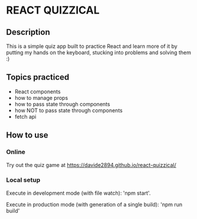 # REACT QUIZZICAL
## Description
This is a simple quiz app built to practice React and learn more of it by putting my hands on the keyboard, stucking into problems and solving them :)

## Topics practiced
- React components
- how to manage props
- how to pass state through components
- how NOT to pass state through components
- fetch api

## How to use
### Online
Try out the quiz game at https://davide2894.github.io/react-quizzical/
### Local setup
Execute in development mode (with file watch): 'npm start'.

Execute in production mode (with generation of a single build): 'npm run build'